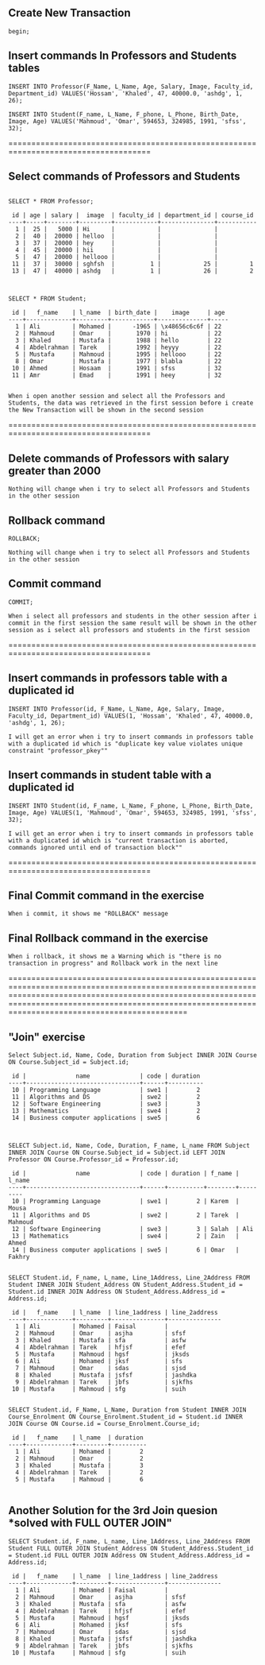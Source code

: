 ## Create New Transaction

`begin;`

## Insert commands In Professors and Students tables

`INSERT INTO Professor(F_Name, L_Name, Age, Salary, Image, Faculty_id, Department_id) VALUES('Hossam', 'Khaled', 47, 40000.0, 'ashdg', 1, 26);`

`INSERT INTO Student(F_name, L_Name, F_phone, L_Phone, Birth_Date, Image, Age) VALUES('Mahmoud', 'Omar', 594653, 324985, 1991, 'sfss', 32);`

=====================================================================================

## Select commands of Professors and Students

```

SELECT * FROM Professor;

 id | age | salary |  image  | faculty_id | department_id | course_id 
----+-----+--------+---------+------------+---------------+-----------
  1 |  25 |   5000 | Hi      |            |               |          
  2 |  40 |  20000 | helloo  |            |               |          
  3 |  37 |  20000 | hey     |            |               |          
  4 |  45 |  20000 | hii     |            |               |          
  5 |  47 |  20000 | hellooo |            |               |          
 11 |  37 |  30000 | sghfsh  |          1 |            25 |         1
 13 |  47 |  40000 | ashdg   |          1 |            26 |         2



SELECT * FROM Student;

 id |   f_name    | l_name  | birth_date |    image     | age 
----+-------------+---------+------------+--------------+-----
  1 | Ali         | Mohamed |      -1965 | \x48656c6c6f | 22
  2 | Mahmoud     | Omar    |       1970 | hi           | 22
  3 | Khaled      | Mustafa |       1988 | hello        | 22
  4 | Abdelrahman | Tarek   |       1992 | heyyy        | 22
  5 | Mustafa     | Mahmoud |       1995 | hellooo      | 22
  8 | Omar        | Mustafa |       1977 | blabla       | 22
 10 | Ahmed       | Hosaam  |       1991 | sfss         | 32
 11 | Amr         | Emad    |       1991 | heey         | 32


When i open another session and select all the Professors and Students, the data was retrieved in the first session before i create the New Transaction will be shown in the second session

```
=====================================================================================

## Delete commands of Professors with salary greater than 2000

<!--DELETE FROM Professor 
	WHERE SALARY > 20000; -->


`Nothing will change when i try to select all Professors and Students in the other session`


## Rollback command

`ROLLBACK;`

`Nothing will change when i try to select all Professors and Students in the other session`


## Commit command

`COMMIT;`

`When i select all professors and students in the other session after i commit in the first session the same result will be shown in the other session as i select all professors and students in the first session`

=====================================================================================

## Insert commands in professors table with a duplicated id

`INSERT INTO Professor(id, F_Name, L_Name, Age, Salary, Image, Faculty_id, Department_id) VALUES(1, 'Hossam', 'Khaled', 47, 40000.0, 'ashdg', 1, 26);`

`I will get an error when i try to insert commands in professors table with a duplicated id which is "duplicate key value violates unique constraint "professor_pkey""`


## Insert commands in student table with a duplicated id

`INSERT INTO Student(id, F_name, L_Name, F_phone, L_Phone, Birth_Date, Image, Age) VALUES(1, 'Mahmoud', 'Omar', 594653, 324985, 1991, 'sfss', 32);`

`I will get an error when i try to insert commands in professors table with a duplicated id which is "current transaction is aborted, commands ignored until end of transaction block""`

=====================================================================================


## Final Commit command in the exercise

`When i commit, it shows me "ROLLBACK" message`


## Final Rollback command in the exercise
`When i rollback, it shows me a Warning which is "there is no transaction in progress" and Rollback work in the next line`




===============================================================================================================================================================================================================================================================



## "Join" exercise

```
Select Subject.id, Name, Code, Duration from Subject INNER JOIN Course ON Course.Subject_id = Subject.id;

 id |              name              | code | duration 
----+--------------------------------+------+----------
 10 | Programming Language           | swe1 |        2
 11 | Algorithms and DS              | swe2 |        2
 12 | Software Engineering           | swe3 |        3
 13 | Mathematics                    | swe4 |        2
 14 | Business computer applications | swe5 |        6



SELECT Subject.id, Name, Code, Duration, F_name, L_name FROM Subject INNER JOIN Course ON Course.Subject_id = Subject.id LEFT JOIN Professor ON Course.Professor_id = Professor.id;

 id |              name              | code | duration | f_name | l_name  
----+--------------------------------+------+----------+--------+---------
 10 | Programming Language           | swe1 |        2 | Karem  | Mousa
 11 | Algorithms and DS              | swe2 |        2 | Tarek  | Mahmoud
 12 | Software Engineering           | swe3 |        3 | Salah  | Ali
 13 | Mathematics                    | swe4 |        2 | Zain   | Ahmed
 14 | Business computer applications | swe5 |        6 | Omar   | Fakhry


SELECT Student.id, F_name, L_name, Line_1Address, Line_2Address FROM Student INNER JOIN Student_Address ON Student_Address.Student_id = Student.id INNER JOIN Address ON Student_Address.Address_id = Address.id;

 id |   f_name    | l_name  | line_1address | line_2address 
----+-------------+---------+---------------+---------------
  1 | Ali         | Mohamed | Faisal        | 
  2 | Mahmoud     | Omar    | asjha         | sfsf
  3 | Khaled      | Mustafa | sfa           | asfw
  4 | Abdelrahman | Tarek   | hfjsf         | efef
  5 | Mustafa     | Mahmoud | hgsf          | jksds
  6 | Ali         | Mohamed | jksf          | sfs
  7 | Mahmoud     | Omar    | sdas          | sjsd
  8 | Khaled      | Mustafa | jsfsf         | jashdka
  9 | Abdelrahman | Tarek   | jbfs          | sjkfhs
 10 | Mustafa     | Mahmoud | sfg           | suih


SELECT Student.id, F_Name, L_Name, Duration from Student INNER JOIN Course_Enrolment ON Course_Enrolment.Student_id = Student.id INNER JOIN Course ON Course.id = Course_Enrolment.Course_id;

 id |   f_name    | l_name  | duration 
----+-------------+---------+----------
  1 | Ali         | Mohamed |        2
  2 | Mahmoud     | Omar    |        2
  3 | Khaled      | Mustafa |        3
  4 | Abdelrahman | Tarek   |        2
  5 | Mustafa     | Mahmoud |        6


```


## Another Solution for the 3rd Join quesion *solved with FULL OUTER JOIN"
 
```
SELECT Student.id, F_name, L_name, Line_1Address, Line_2Address FROM Student FULL OUTER JOIN Student_Address ON Student_Address.Student_id = Student.id FULL OUTER JOIN Address ON Student_Address.Address_id = Address.id;

 id |   f_name    | l_name  | line_1address | line_2address 
----+-------------+---------+---------------+---------------
  1 | Ali         | Mohamed | Faisal        | 
  2 | Mahmoud     | Omar    | asjha         | sfsf
  3 | Khaled      | Mustafa | sfa           | asfw
  4 | Abdelrahman | Tarek   | hfjsf         | efef
  5 | Mustafa     | Mahmoud | hgsf          | jksds
  6 | Ali         | Mohamed | jksf          | sfs
  7 | Mahmoud     | Omar    | sdas          | sjsd
  8 | Khaled      | Mustafa | jsfsf         | jashdka
  9 | Abdelrahman | Tarek   | jbfs          | sjkfhs
 10 | Mustafa     | Mahmoud | sfg           | suih



```




















	


